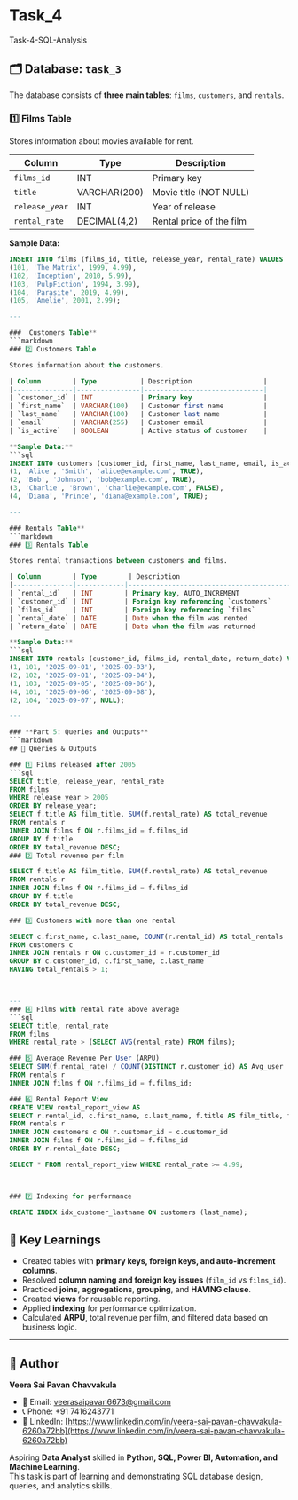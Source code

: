 # Task_4
Task-4-SQL-Analysis




## 🗂 Database: `task_3`
The database consists of **three main tables**: `films`, `customers`, and `rentals`.
### 1️⃣ Films Table

Stores information about movies available for rent.

| Column        | Type          | Description                  |
|---------------|---------------|------------------------------|
| `films_id`    | INT           | Primary key                  |
| `title`       | VARCHAR(200)  | Movie title (NOT NULL)       |
| `release_year`| INT           | Year of release              |
| `rental_rate` | DECIMAL(4,2)  | Rental price of the film     |

**Sample Data:**
```sql
INSERT INTO films (films_id, title, release_year, rental_rate) VALUES
(101, 'The Matrix', 1999, 4.99),
(102, 'Inception', 2010, 5.99),
(103, 'PulpFiction', 1994, 3.99),
(104, 'Parasite', 2019, 4.99),
(105, 'Amelie', 2001, 2.99);

---

###  Customers Table**
```markdown
### 2️⃣ Customers Table

Stores information about the customers.

| Column        | Type           | Description                  |
|---------------|----------------|------------------------------|
| `customer_id` | INT            | Primary key                  |
| `first_name`  | VARCHAR(100)   | Customer first name          |
| `last_name`   | VARCHAR(100)   | Customer last name           |
| `email`       | VARCHAR(255)   | Customer email               |
| `is_active`   | BOOLEAN        | Active status of customer    |

**Sample Data:**
```sql
INSERT INTO customers (customer_id, first_name, last_name, email, is_active) VALUES
(1, 'Alice', 'Smith', 'alice@example.com', TRUE),
(2, 'Bob', 'Johnson', 'bob@example.com', TRUE),
(3, 'Charlie', 'Brown', 'charlie@example.com', FALSE),
(4, 'Diana', 'Prince', 'diana@example.com', TRUE);

---

### Rentals Table**
```markdown
### 3️⃣ Rentals Table

Stores rental transactions between customers and films.

| Column        | Type        | Description                                |
|---------------|------------|--------------------------------------------|
| `rental_id`   | INT        | Primary key, AUTO_INCREMENT               |
| `customer_id` | INT        | Foreign key referencing `customers`       |
| `films_id`    | INT        | Foreign key referencing `films`           |
| `rental_date` | DATE       | Date when the film was rented             |
| `return_date` | DATE       | Date when the film was returned           |

**Sample Data:**
```sql
INSERT INTO rentals (customer_id, films_id, rental_date, return_date) VALUES
(1, 101, '2025-09-01', '2025-09-03'),
(2, 102, '2025-09-01', '2025-09-04'),
(1, 103, '2025-09-05', '2025-09-06'),
(4, 101, '2025-09-06', '2025-09-08'),
(2, 104, '2025-09-07', NULL);

---

### **Part 5: Queries and Outputs**
```markdown
## 📝 Queries & Outputs

### 1️⃣ Films released after 2005
```sql
SELECT title, release_year, rental_rate
FROM films
WHERE release_year > 2005
ORDER BY release_year;
SELECT f.title AS film_title, SUM(f.rental_rate) AS total_revenue
FROM rentals r
INNER JOIN films f ON r.films_id = f.films_id
GROUP BY f.title
ORDER BY total_revenue DESC;
### 2️⃣ Total revenue per film

SELECT f.title AS film_title, SUM(f.rental_rate) AS total_revenue
FROM rentals r
INNER JOIN films f ON r.films_id = f.films_id
GROUP BY f.title
ORDER BY total_revenue DESC;

### 3️⃣ Customers with more than one rental

SELECT c.first_name, c.last_name, COUNT(r.rental_id) AS total_rentals
FROM customers c
INNER JOIN rentals r ON c.customer_id = r.customer_id
GROUP BY c.customer_id, c.first_name, c.last_name
HAVING total_rentals > 1;



---
### 4️⃣ Films with rental rate above average
```sql
SELECT title, rental_rate
FROM films
WHERE rental_rate > (SELECT AVG(rental_rate) FROM films);

### 5️⃣ Average Revenue Per User (ARPU)
SELECT SUM(f.rental_rate) / COUNT(DISTINCT r.customer_id) AS Avg_user
FROM rentals r
INNER JOIN films f ON r.films_id = f.films_id;

### 6️⃣ Rental Report View
CREATE VIEW rental_report_view AS
SELECT r.rental_id, c.first_name, c.last_name, f.title AS film_title, f.rental_rate, r.rental_date
FROM rentals r
INNER JOIN customers c ON r.customer_id = c.customer_id
INNER JOIN films f ON r.films_id = f.films_id
ORDER BY r.rental_date DESC;

SELECT * FROM rental_report_view WHERE rental_rate >= 4.99;



### 7️⃣ Indexing for performance

CREATE INDEX idx_customer_lastname ON customers (last_name);


```

## 🔑 Key Learnings
- Created tables with **primary keys, foreign keys, and auto-increment columns**.  
- Resolved **column naming and foreign key issues** (`film_id` vs `films_id`).  
- Practiced **joins**, **aggregations**, **grouping**, and **HAVING clause**.  
- Created **views** for reusable reporting.  
- Applied **indexing** for performance optimization.  
- Calculated **ARPU**, total revenue per film, and filtered data based on business logic.



---

## 👤 Author

**Veera Sai Pavan Chavvakula**  
- 📧 Email: [veerasaipavan6673@gmail.com](mailto:veerasaipavan6673@gmail.com)  
- 📞 Phone: +91 7416243771  
- 🔗 LinkedIn: [https://www.linkedin.com/in/veera-sai-pavan-chavvakula-6260a72bb](https://www.linkedin.com/in/veera-sai-pavan-chavvakula-6260a72bb)  

Aspiring **Data Analyst** skilled in **Python, SQL, Power BI, Automation, and Machine Learning**.  
This task is part of learning and demonstrating SQL database design, queries, and analytics skills.


